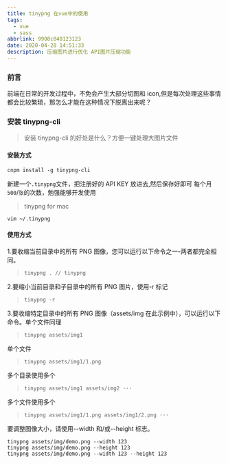 ```yaml
---
title: tinypng 在vue中的使用
tags:
  - vue
  - sass
abbrlink: 9908c040123123
date: 2020-04-28 14:51:33
description: 压缩图片进行优化 API图片压缩功能
---
```


### 前言

前端在日常的开发过程中，不免会产生大部分切图和 icon,但是每次处理这些事情都会比较繁琐，那怎么才能在这种情况下脱离出来呢？

<!--more-->

### 安装 tinypng-cli

> 安装 tinypng-cli 的好处是什么？方便一键处理大图片文件

#### 安装方式

```
cnpm install -g tinypng-cli
```

新建一个`.tinypng`文件，把注册好的 API KEY 放进去,然后保存好即可 每个月 `500`/`张`的次数，勉强能够开发使用

> tinypng for mac

```
vim ~/.tinypng
```

#### 使用方式

1.要收缩当前目录中的所有 PNG 图像，您可以运行以下命令之一-两者都完全相同。

> `tinypng . // tinypng`

2.要缩小当前目录和子目录中的所有 PNG 图片，使用-r 标记

> `tinypng -r`

3.要收缩特定目录中的所有 PNG 图像（assets/img 在此示例中），可以运行以下命令。单个文件同理

> `tinypng assets/img1`

单个文件

> `tinypng assets/img1/1.png`

多个目录使用多个

> `tinypng assets/img1 assets/img2 ···`

多个文件使用多个

> `tinypng assets/img1/1.png assets/img1/2.png ···`

要调整图像大小，请使用--width 和/或--height 标志。

```
tinypng assets/img/demo.png --width 123
tinypng assets/img/demo.png --height 123
tinypng assets/img/demo.png --width 123 --height 123
```
